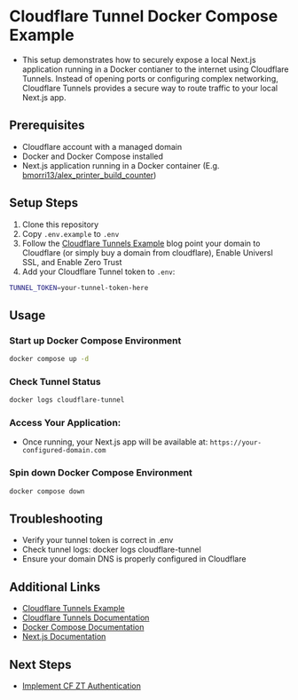 # Cloudflare Tunnel Docker Compose Example

- This setup demonstrates how to securely expose a local Next.js application running in a Docker contianer to the internet using Cloudflare Tunnels. Instead of opening ports or configuring complex networking, Cloudflare Tunnels provides a secure way to route traffic to your local Next.js app.

## Prerequisites
- Cloudflare account with a managed domain
- Docker and Docker Compose installed
- Next.js application running in a Docker container (E.g. [bmorri13/alex_printer_build_counter](https://github.com/bmorri13/alex_printer_build_counter))

## Setup Steps
1. Clone this repository
2. Copy `.env.example` to `.env`
3. Follow the [Cloudflare Tunnels Example](https://tech.aufomm.com/how-to-use-cloudflare-tunnel-to-expose-multiple-local-services/) blog point your domain to Cloudflare (or simply buy a domain from cloudflare), Enable Universl SSL, and Enable Zero Trust
4. Add your Cloudflare Tunnel token to `.env`:
```bash
TUNNEL_TOKEN=your-tunnel-token-here
```

## Usage

### Start up Docker Compose Environment
```bash
docker compose up -d
```

### Check Tunnel Status
```bash
docker logs cloudflare-tunnel
```

### Access Your Application:
- Once running, your Next.js app will be available at: `https://your-configured-domain.com`

### Spin down Docker Compose Environment
```bash
docker compose down
```

## Troubleshooting
- Verify your tunnel token is correct in .env
- Check tunnel logs: docker logs cloudflare-tunnel
- Ensure your domain DNS is properly configured in Cloudflare

## Additional Links
- [Cloudflare Tunnels Example](https://tech.aufomm.com/how-to-use-cloudflare-tunnel-to-expose-multiple-local-services/)
- [Cloudflare Tunnels Documentation](https://developers.cloudflare.com/cloudflare-one/connections/connect-apps/)
- [Docker Compose Documentation](https://docs.docker.com/compose/)
- [Next.js Documentation](https://nextjs.org/docs)

## Next Steps
- [Implement CF ZT Authentication](https://www.youtube.com/watch?v=Ynr8VubJqvY)
